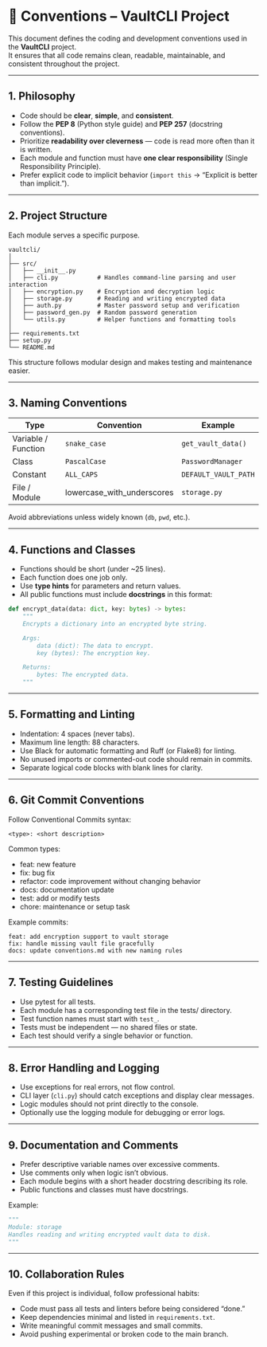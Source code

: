 # 🧭 Conventions – VaultCLI Project

This document defines the coding and development conventions used in the **VaultCLI** project.  
It ensures that all code remains clean, readable, maintainable, and consistent throughout the project.

---

## 1. Philosophy

- Code should be **clear**, **simple**, and **consistent**.  
- Follow the **PEP 8** (Python style guide) and **PEP 257** (docstring conventions).  
- Prioritize **readability over cleverness** — code is read more often than it is written.  
- Each module and function must have **one clear responsibility** (Single Responsibility Principle).  
- Prefer explicit code to implicit behavior (`import this` → “Explicit is better than implicit.”).

---

## 2. Project Structure

Each module serves a specific purpose.

```
vaultcli/
│
├── src/
│   ├── __init__.py
│   ├── cli.py           # Handles command-line parsing and user interaction
│   ├── encryption.py    # Encryption and decryption logic
│   ├── storage.py       # Reading and writing encrypted data
│   ├── auth.py          # Master password setup and verification
│   ├── password_gen.py  # Random password generation
│   └── utils.py         # Helper functions and formatting tools
│
├── requirements.txt
├── setup.py
└── README.md
```

This structure follows modular design and makes testing and maintenance easier.

---

## 3. Naming Conventions

| Type                | Convention              | Example                |
|---------------------|------------------------|------------------------|
| Variable / Function | `snake_case`           | `get_vault_data()`     |
| Class               | `PascalCase`           | `PasswordManager`      |
| Constant            | `ALL_CAPS`             | `DEFAULT_VAULT_PATH`   |
| File / Module       | lowercase_with_underscores | `storage.py`        |

Avoid abbreviations unless widely known (`db`, `pwd`, etc.).

---

## 4. Functions and Classes

- Functions should be short (under ~25 lines).  
- Each function does one job only.  
- Use **type hints** for parameters and return values.  
- All public functions must include **docstrings** in this format:

```python
def encrypt_data(data: dict, key: bytes) -> bytes:
    """
    Encrypts a dictionary into an encrypted byte string.

    Args:
        data (dict): The data to encrypt.
        key (bytes): The encryption key.

    Returns:
        bytes: The encrypted data.
    """
```

---

## 5. Formatting and Linting

- Indentation: 4 spaces (never tabs).
- Maximum line length: 88 characters.
- Use Black for automatic formatting and Ruff (or Flake8) for linting.
- No unused imports or commented-out code should remain in commits.
- Separate logical code blocks with blank lines for clarity.

---

## 6. Git Commit Conventions

Follow Conventional Commits syntax:

```
<type>: <short description>
```

Common types:

- feat: new feature
- fix: bug fix
- refactor: code improvement without changing behavior
- docs: documentation update
- test: add or modify tests
- chore: maintenance or setup task

Example commits:

```
feat: add encryption support to vault storage
fix: handle missing vault file gracefully
docs: update conventions.md with new naming rules
```

---

## 7. Testing Guidelines

- Use pytest for all tests.
- Each module has a corresponding test file in the tests/ directory.
- Test function names must start with `test_`.
- Tests must be independent — no shared files or state.
- Each test should verify a single behavior or function.

---

## 8. Error Handling and Logging

- Use exceptions for real errors, not flow control.
- CLI layer (`cli.py`) should catch exceptions and display clear messages.
- Logic modules should not print directly to the console.
- Optionally use the logging module for debugging or error logs.

---

## 9. Documentation and Comments

- Prefer descriptive variable names over excessive comments.
- Use comments only when logic isn’t obvious.
- Each module begins with a short header docstring describing its role.
- Public functions and classes must have docstrings.

Example:

```python
"""
Module: storage
Handles reading and writing encrypted vault data to disk.
"""
```

---

## 10. Collaboration Rules

Even if this project is individual, follow professional habits:

- Code must pass all tests and linters before being considered “done.”
- Keep dependencies minimal and listed in `requirements.txt`.
- Write meaningful commit messages and small commits.
- Avoid pushing experimental or broken code to the main branch.

